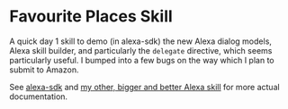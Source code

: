 # Favourite Places Skill

A quick day 1 skill to demo (in alexa-sdk) the new Alexa dialog models, Alexa skill builder, and particularly the `delegate` directive, which seems particularly useful. I bumped into a few bugs on the way which I plan to submit to Amazon.

See [alexa-sdk](https://github.com/alexa/alexa-skills-kit-sdk-for-nodejs) and [my other, bigger and better Alexa skill](https://github.com/alan-turing-institute/alexa-room-booker) for more actual documentation.
